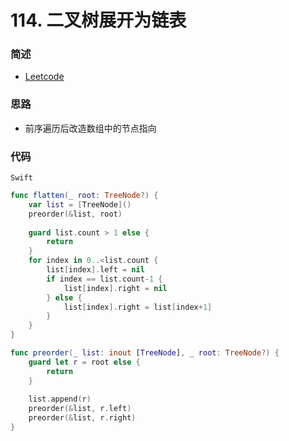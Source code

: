 # 114. 二叉树展开为链表

### 简述

- [Leetcode](https://leetcode-cn.com/problems/flatten-binary-tree-to-linked-list/)

### 思路

- 前序遍历后改造数组中的节点指向

### 代码

`Swift`

```swift
func flatten(_ root: TreeNode?) {
    var list = [TreeNode]()
    preorder(&list, root)
    
    guard list.count > 1 else {
        return
    }
    for index in 0..<list.count {
        list[index].left = nil
        if index == list.count-1 {
            list[index].right = nil
        } else {
            list[index].right = list[index+1]
        }
    }
}

func preorder(_ list: inout [TreeNode], _ root: TreeNode?) {
    guard let r = root else {
        return
    }
    
    list.append(r)
    preorder(&list, r.left)
    preorder(&list, r.right)
}

```